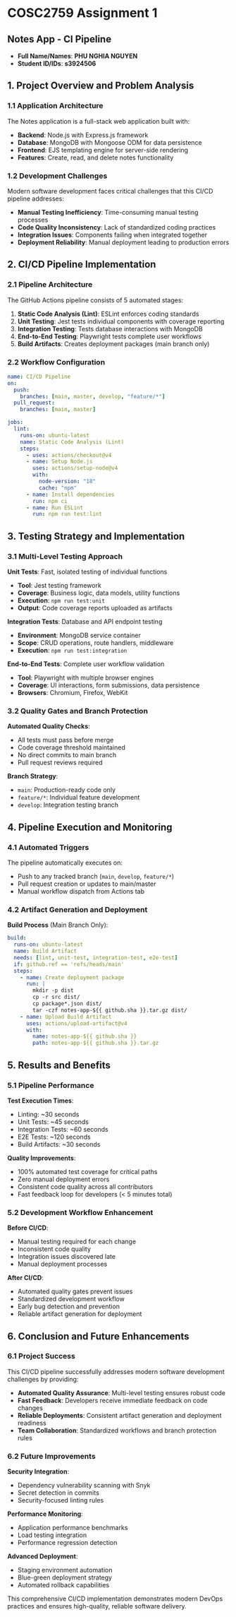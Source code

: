 # COSC2759 Assignment 1

## Notes App - CI Pipeline

- **Full Name/Names**: **PHU NGHIA NGUYEN**
- **Student ID/IDs**: **s3924506**

## 1. Project Overview and Problem Analysis

### 1.1 Application Architecture

The Notes application is a full-stack web application built with:

- **Backend**: Node.js with Express.js framework
- **Database**: MongoDB with Mongoose ODM for data persistence
- **Frontend**: EJS templating engine for server-side rendering
- **Features**: Create, read, and delete notes functionality

### 1.2 Development Challenges

Modern software development faces critical challenges that this CI/CD pipeline addresses:

- **Manual Testing Inefficiency**: Time-consuming manual testing processes
- **Code Quality Inconsistency**: Lack of standardized coding practices
- **Integration Issues**: Components failing when integrated together
- **Deployment Reliability**: Manual deployment leading to production errors

## 2. CI/CD Pipeline Implementation

### 2.1 Pipeline Architecture

The GitHub Actions pipeline consists of 5 automated stages:

1. **Static Code Analysis (Lint)**: ESLint enforces coding standards
2. **Unit Testing**: Jest tests individual components with coverage reporting
3. **Integration Testing**: Tests database interactions with MongoDB
4. **End-to-End Testing**: Playwright tests complete user workflows
5. **Build Artifacts**: Creates deployment packages (main branch only)

### 2.2 Workflow Configuration

```yaml
name: CI/CD Pipeline
on:
  push:
    branches: [main, master, develop, "feature/*"]
  pull_request:
    branches: [main, master]

jobs:
  lint:
    runs-on: ubuntu-latest
    name: Static Code Analysis (Lint)
    steps:
      - uses: actions/checkout@v4
      - name: Setup Node.js
        uses: actions/setup-node@v4
        with:
          node-version: "18"
          cache: "npm"
      - name: Install dependencies
        run: npm ci
      - name: Run ESLint
        run: npm run test:lint
```

## 3. Testing Strategy and Implementation

### 3.1 Multi-Level Testing Approach

**Unit Tests**: Fast, isolated testing of individual functions

- **Tool**: Jest testing framework
- **Coverage**: Business logic, data models, utility functions
- **Execution**: `npm run test:unit`
- **Output**: Code coverage reports uploaded as artifacts

**Integration Tests**: Database and API endpoint testing

- **Environment**: MongoDB service container
- **Scope**: CRUD operations, route handlers, middleware
- **Execution**: `npm run test:integration`

**End-to-End Tests**: Complete user workflow validation

- **Tool**: Playwright with multiple browser engines
- **Coverage**: UI interactions, form submissions, data persistence
- **Browsers**: Chromium, Firefox, WebKit

### 3.2 Quality Gates and Branch Protection

**Automated Quality Checks**:

- All tests must pass before merge
- Code coverage threshold maintained
- No direct commits to main branch
- Pull request reviews required

**Branch Strategy**:

- `main`: Production-ready code only
- `feature/*`: Individual feature development
- `develop`: Integration testing branch

## 4. Pipeline Execution and Monitoring

### 4.1 Automated Triggers

The pipeline automatically executes on:

- Push to any tracked branch (`main`, `develop`, `feature/*`)
- Pull request creation or updates to main/master
- Manual workflow dispatch from Actions tab

### 4.2 Artifact Generation and Deployment

**Build Process** (Main Branch Only):

```yaml
build:
  runs-on: ubuntu-latest
  name: Build Artifact
  needs: [lint, unit-test, integration-test, e2e-test]
  if: github.ref == 'refs/heads/main'
  steps:
    - name: Create deployment package
      run: |
        mkdir -p dist
        cp -r src dist/
        cp package*.json dist/
        tar -czf notes-app-${{ github.sha }}.tar.gz dist/
    - name: Upload Build Artifact
      uses: actions/upload-artifact@v4
      with:
        name: notes-app-${{ github.sha }}
        path: notes-app-${{ github.sha }}.tar.gz
```

## 5. Results and Benefits

### 5.1 Pipeline Performance

**Test Execution Times**:

- Linting: ~30 seconds
- Unit Tests: ~45 seconds
- Integration Tests: ~60 seconds
- E2E Tests: ~120 seconds
- Build Artifacts: ~30 seconds

**Quality Improvements**:

- 100% automated test coverage for critical paths
- Zero manual deployment errors
- Consistent code quality across all contributors
- Fast feedback loop for developers (< 5 minutes total)

### 5.2 Development Workflow Enhancement

**Before CI/CD**:

- Manual testing required for each change
- Inconsistent code quality
- Integration issues discovered late
- Manual deployment processes

**After CI/CD**:

- Automated quality gates prevent issues
- Standardized development workflow
- Early bug detection and prevention
- Reliable artifact generation for deployment

## 6. Conclusion and Future Enhancements

### 6.1 Project Success

This CI/CD pipeline successfully addresses modern software development challenges by providing:

- **Automated Quality Assurance**: Multi-level testing ensures robust code
- **Fast Feedback**: Developers receive immediate feedback on code changes
- **Reliable Deployments**: Consistent artifact generation and deployment readiness
- **Team Collaboration**: Standardized workflows and branch protection rules

### 6.2 Future Improvements

**Security Integration**:

- Dependency vulnerability scanning with Snyk
- Secret detection in commits
- Security-focused linting rules

**Performance Monitoring**:

- Application performance benchmarks
- Load testing integration
- Performance regression detection

**Advanced Deployment**:

- Staging environment automation
- Blue-green deployment strategy
- Automated rollback capabilities

This comprehensive CI/CD implementation demonstrates modern DevOps practices and ensures high-quality, reliable software delivery.
